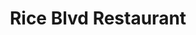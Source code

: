 ---
layout: place
title: "Rice Blvd Restaurant"
permalink: /ohio/toledo/rice-blvd-restaurant.html
stateAbbr: OH
stateName: Ohio
cityName: Toledo
seo:
  name: "Rice Blvd Restaurant"
  type: Restaurant
  links: null
description: "Rice Blvd Restaurant serves delicious sushi in Toledo, Ohio. Try fresh Japanese dishes for a great dining experience. "
place_id: ChIJ0zuinc94PIgRC52O2iOePWI
photos:
  - name: >-
      places/ChIJ0zuinc94PIgRC52O2iOePWI/photos/AeeoHcKIxiyEEDhj9YUYDaWCEoW0NA1Hnx4Ff0dW1wDRG63ND_UwNMCYXoCcCWcdSWSuWA0laWX1K0FqKb7fhN7bPiEiooywqBaT2NpQejyKcyGQmTFMBWt71aMcDOod7pNoWisl2uGq8mXhS_DYzV13aMvNJF9eUSnQm4XrOO7Tk9k7mBMCLyISk0ZQxvnzcD7ROMaGYBn6MgW6Q33_QZ8xdXISO8-8MIOBUM1NLIHmv51EgPdtBAlioohl558MK1j-4eIuYiSR5g0xlgab7Jq71L6kGUZ64ZfZVOwjxPKIyDnhFq3FprBd4cxBPriyADPruqjDyX1neOtCRFgKNOqx73Br60NBPXsqboy4A3BVTGokoHu7gB1ed6PGQlz-zyeYStHMKnN3Ps6-ufVnhk9IvElscu9p4BnEkKn-GnZLYp1NGzE
    widthPx: 4032
    heightPx: 1960
    authorAttributions:
      - displayName: Terry
        uri: https://maps.google.com/maps/contrib/101766135915960511618
        photoUri: >-
          https://lh3.googleusercontent.com/a-/ALV-UjXIRNBli_Uj4V9bao5BDKfb8JWUCR-YqqX4QLWnqLzBXkM35d5WQg=s100-p-k-no-mo
    flagContentUri: >-
      https://www.google.com/local/imagery/report/?cb_client=maps_api_places.places_api&image_key=!1e10!2sCIHM0ogKEICAgIDEt8ry1wE&hl=en-US
    googleMapsUri: >-
      https://www.google.com/maps/place//data=!3m4!1e2!3m2!1sCIHM0ogKEICAgIDEt8ry1wE!2e10!4m2!3m1!1s0x883c78cf9da23bd3:0x623d9e23da8e9d0b
  - name: >-
      places/ChIJ0zuinc94PIgRC52O2iOePWI/photos/AeeoHcKGQ0Fw7yZS9EioUXfOoFQUQF0fK_ZDcJsQZ3f2ETZF-VE2c9TxR_kBqH9pPaa85FeKIM1Um3_IJKXKH1AISsYKQs79ZPdzQPuNeVycuYix7efszJ7gu_78KPQSsk6-XWaruraHdrK0rZseYR7KEo_tVXhjjT7cZ9pLF4G2yC4T79uXxzry5EsNWUQ1V53IIVKgPyzDDKNb-6gZQQi7cZOO5U7P3m9L2yY-Y4sLuqmTXBJJSGQ8MXonAh-b9no7AdK_dGqFk4z1zOW_T67OMGNr0TXymyZs2dC5diVGxN1jsOJymK8hknTRt1mbn4epzH7LpkKBl_UQHD3aOAs1DRyER9d3o5KTAyvbwyflr3eIXRfRUcrWQrsXubjP1jS4aF_W6o4NMyaNxbWVV0DWH2KZsDwOQeJ6ImNcsjngMueHro8
    widthPx: 4032
    heightPx: 3024
    authorAttributions:
      - displayName: Matthew Exton
        uri: https://maps.google.com/maps/contrib/114440971081868376715
        photoUri: >-
          https://lh3.googleusercontent.com/a-/ALV-UjVauYy6-g640m1H8mb7pNhyrt91T-YUDRAUzMRBsGroEYNcCuwU=s100-p-k-no-mo
    flagContentUri: >-
      https://www.google.com/local/imagery/report/?cb_client=maps_api_places.places_api&image_key=!1e10!2sCIHM0ogKEICAgMDwhYvWowE&hl=en-US
    googleMapsUri: >-
      https://www.google.com/maps/place//data=!3m4!1e2!3m2!1sCIHM0ogKEICAgMDwhYvWowE!2e10!4m2!3m1!1s0x883c78cf9da23bd3:0x623d9e23da8e9d0b
  - name: >-
      places/ChIJ0zuinc94PIgRC52O2iOePWI/photos/AeeoHcJ8CMp5iXo5G3atMLzSN_kU3dAiHz13pc27iZbpAKmw5VnCsMKRY-R3Qi5fSzqKgUmpeFfrbUod4hHMM-b4iK9phnEtz8MgfrQorGka1AoGdomRFSp-pIBw3QcTTmJAI-M_25N0azQ0sFjsZ4vYvy8m3UzRcivDax7w5E9Ou_6smab3hR584jLjEVwkn8c3CStjyVP-gx2ASqN8uKpz6xm_Cf8mWmNaQOcF42wDP7HGlj_ElvFZWn0ygt4LGm9DmW4RLKn_Q46RQnfgoP7kci_WwmaMK2EQRttbNiZjZbF3KLeTbZGk57aw71KSaxP7YRPqFTc1XvyO1kXqshDyA1aiMMrcJI9ECQZoXKWohLU1hCBhmHul5Xc_00k7Z1EWqYUXyXMmee3qd7zWSHMndgkSa7cbZLLNT473vV5Qd8x1ww
    widthPx: 4032
    heightPx: 3024
    authorAttributions:
      - displayName: Nuna Marie
        uri: https://maps.google.com/maps/contrib/115049331030330397897
        photoUri: >-
          https://lh3.googleusercontent.com/a-/ALV-UjXxrEHdJfU8CdNcDDAnauDri4Ypb4sMXJuUFAhX6LmJaUc_1GQD=s100-p-k-no-mo
    flagContentUri: >-
      https://www.google.com/local/imagery/report/?cb_client=maps_api_places.places_api&image_key=!1e10!2sCIHM0ogKEICAgICT-dfJCQ&hl=en-US
    googleMapsUri: >-
      https://www.google.com/maps/place//data=!3m4!1e2!3m2!1sCIHM0ogKEICAgICT-dfJCQ!2e10!4m2!3m1!1s0x883c78cf9da23bd3:0x623d9e23da8e9d0b
  - name: >-
      places/ChIJ0zuinc94PIgRC52O2iOePWI/photos/AeeoHcLmXdUtab2jA92eMkdoMSziu6adS_94t49Fuq4V51Y0ZnsjmN-oy6fVq9tkv31_GhHqc2s0qI2qCaGuj6G0oslU3mzAAmYpImu_BsitZvevMwBCyQJjWJcScbN-2yatYDwzB3tGowKBa5jsRMBKyXFilJh5242p2zXuh1htelpYoLsLNNcoOpl3iLGP3XcRBx9mWrViBjLHglOTVtCtRiBMe7dvIB7pSgnD84bE6C9jG8Ldww030j5XEGASPo2-WdTD0NVAPjdhcRFe3b5byk4UDqig8dnxNBlfUIRD7USvqP0K6QgeUUMgHkeLkINQSK8ydfU-4ttaM7KBDt-SeAbJ4zs7UpW5Dz14Hj31ue1k8OGIdEFfpFZB4iLhp84mai4R0CAMQ5Z_Zwzr-3LANM11r3VIffoExcTCvFQih1vUFqI24DO0ZzobhitHXDAb
    widthPx: 3000
    heightPx: 4000
    authorAttributions:
      - displayName: Dong Y. Lee
        uri: https://maps.google.com/maps/contrib/109115452371885942919
        photoUri: >-
          https://lh3.googleusercontent.com/a/ACg8ocJEp4iSMOMIGVU36Joizd0xbVBYkbv7F0Cbe4w213vnXrfs-Ul6=s100-p-k-no-mo
    flagContentUri: >-
      https://www.google.com/local/imagery/report/?cb_client=maps_api_places.places_api&image_key=!1e10!2sCIABIhAGbzzgID29KWfe7aQADPci&hl=en-US
    googleMapsUri: >-
      https://www.google.com/maps/place//data=!3m4!1e2!3m2!1sCIABIhAGbzzgID29KWfe7aQADPci!2e10!4m2!3m1!1s0x883c78cf9da23bd3:0x623d9e23da8e9d0b
  - name: >-
      places/ChIJ0zuinc94PIgRC52O2iOePWI/photos/AeeoHcKOnAAbAmptQz_BmDwgAbssRjpTyvrUGGP4Qvzw2H_4NqG6nRpcEiHs8NGyhHSy2_DXKrYIFDWMcEnEW8k72mePYPhq2WuXZICcBltcVCWNcn_JaLsdgsP8LXVRUu3vwU9t3DBwNzEJTlFeEaJ20xCGf5TnxulmIBjvnPWdA8yZn3Bk4pYPq0rKmc3vExs5Ht6tG-BOTqJtfiD2YwXcRDN4ZhnZ4I8UpEzTuQsSob3BNaH_HuhLHrp-SYM8yzPxrXPRVOyeHLfM5gTkF_nS38kUOUQn40UlGOcGbvkRI37F4qo6j8EcMCiVFWff6984iqbS1ztwMLjRoJebOS2hZfwmIzM12BAaSEo7Hccm9kULP4K-ENeGygXsv4IY5I8szEO4nHzwK1n4ACIQKIPrrWBEGs2tMVrQzqib0DveSCCnFF0
    widthPx: 1920
    heightPx: 1080
    authorAttributions:
      - displayName: Tiffany Stamper
        uri: https://maps.google.com/maps/contrib/113874943965533285541
        photoUri: >-
          https://lh3.googleusercontent.com/a/ACg8ocI3gek3923WN_YvKMKL30oUw3D5wFLH1FbCz80LHH9RW7pLUw=s100-p-k-no-mo
    flagContentUri: >-
      https://www.google.com/local/imagery/report/?cb_client=maps_api_places.places_api&image_key=!1e10!2sCIHM0ogKEICAgIDnhdvDkwE&hl=en-US
    googleMapsUri: >-
      https://www.google.com/maps/place//data=!3m4!1e2!3m2!1sCIHM0ogKEICAgIDnhdvDkwE!2e10!4m2!3m1!1s0x883c78cf9da23bd3:0x623d9e23da8e9d0b
  - name: >-
      places/ChIJ0zuinc94PIgRC52O2iOePWI/photos/AeeoHcK8PkQBq0BGeqMenzHWGYZGSz1KqP8zV0Z3zVih11tWySZ6F9WXnfr-ZMvjzyQcqarpzKt0X1nHn37R6PMO6-3wQC-tUerXgijGXTARpfm6cAPVhnSlheTQ2SOZlEpPRJ0mFnqB5KOFoqfcPNTnujbT-OX9XmZlI-elTKr8qhGFT4zpky9sVhToJbdxIwCbDgpb5o_711wkL1vgD_eqILFbqTADOKwQKTl6VOYAC2bTQsyieATSz78kAWqlvbRRsAjPmJub7vVyb61Kn-E3EwIjT8BPf9aB8mmOR-E3pl1uMDn6JCVOtPMIUcK3cCi8yMwX0UPrSypmHmGooV3afc2S7DECVlTHyrHLtMQHL15LxfusBRl2ee0VYkAxXY3_vB-hLLMVvmAjs9I5N_YNC606WBMnbFPVX5qs4IzmZeOz_Q
    widthPx: 3024
    heightPx: 3024
    authorAttributions:
      - displayName: Aldous Lau
        uri: https://maps.google.com/maps/contrib/105031494277341123837
        photoUri: >-
          https://lh3.googleusercontent.com/a-/ALV-UjVyb9RLeFM9jT5aCgVqc5dDzXH9GM8Hv30lSkhV2oh7K0Fa5Lqs=s100-p-k-no-mo
    flagContentUri: >-
      https://www.google.com/local/imagery/report/?cb_client=maps_api_places.places_api&image_key=!1e10!2sCIHM0ogKEICAgMDwoqihSg&hl=en-US
    googleMapsUri: >-
      https://www.google.com/maps/place//data=!3m4!1e2!3m2!1sCIHM0ogKEICAgMDwoqihSg!2e10!4m2!3m1!1s0x883c78cf9da23bd3:0x623d9e23da8e9d0b
  - name: >-
      places/ChIJ0zuinc94PIgRC52O2iOePWI/photos/AeeoHcIwjdNT3hPIXNbadvxPDcGzhJpDB2LwuFiN-izzceqZdlaxvn05Jha3c-Dz-J30fM-k5gXcCzyOdKfrX5OkN3GEcHynM2elU8vS5dlkWAp1XXNXUucX2-Ld6MPLZonkPkY8ioSOk1OA52qpRfE-82jFwhDSGa2upcETJoRrOluU3njiSfG7rCIJP6Aolu8VvGWE1nVEMP-_GU8ByAVe-4L26vBTrLFWkryecFIG1yQUKkGCtmhWINo5NLwnPPoAKaXbxx_k_dGg0PnTzvvorPaGkjoNg_a8Mp5I72vPCDaLAdB7aJUY-aEvwxEu4Zuse5gSe0PF0ry00LN5WQ3jqC_P4r0UrSP9QRMRGquBajEOCtI5VUm3SVjglxX83GwQnACTs-qSRRdzfbR1x4u9k0tvNcdlcTYiZd91fUvjfvhdEw
    widthPx: 4032
    heightPx: 3024
    authorAttributions:
      - displayName: armand velez
        uri: https://maps.google.com/maps/contrib/103669463139740680860
        photoUri: >-
          https://lh3.googleusercontent.com/a-/ALV-UjWr9OU3WHE0q_jx4ieJ9ilW7ferWODjz-ZCa1Dm06tfijr4Kbj8=s100-p-k-no-mo
    flagContentUri: >-
      https://www.google.com/local/imagery/report/?cb_client=maps_api_places.places_api&image_key=!1e10!2sCIHM0ogKEICAgID57LuqGQ&hl=en-US
    googleMapsUri: >-
      https://www.google.com/maps/place//data=!3m4!1e2!3m2!1sCIHM0ogKEICAgID57LuqGQ!2e10!4m2!3m1!1s0x883c78cf9da23bd3:0x623d9e23da8e9d0b
  - name: >-
      places/ChIJ0zuinc94PIgRC52O2iOePWI/photos/AeeoHcJdkgOLKF0FIrnRWaFQpWpt-gDFXr_FObCTOU5hac8sGiV6XCcw1Xlw5q_RvwTxoOJQFkBIdczBhVa6ui3srMvbPYPeInFTn5IvpMEY9obXdCHWMAzBZBGtnBYA_q-jDwqy90wX6txmrdNghsZVSOQpT37x__g65nCNWytmDId36qYeHStJYscdBeVqTQKIlbaTB-RVE2wf-isIw6O8kCJChf5UdC49sea7UNt8bNS1E43ZYFzVySfCAkyFXVhHkqb4ddm7r_xOGTlN9pwreNDGW1JwaPrWY0GXZNLSeuth02712_A6aBjQmSm-RSdtJxuTNMfNaAzE0iqZo4ssbf4-LZWKzMCYPLedMUdXL_itlh4GI5HR3k4tZLL2GjAQpNP18JJB9GGPZ73Mi63rF3QnOoa7yb2yiDYEKy0S-UeSOuz6
    widthPx: 2641
    heightPx: 2220
    authorAttributions:
      - displayName: Amaia
        uri: https://maps.google.com/maps/contrib/110647524196296322545
        photoUri: >-
          https://lh3.googleusercontent.com/a/ACg8ocIAqOm9AZCgLd4ejZaznmTenwctsmtGOhrJKwvu-3FYbaPSHw=s100-p-k-no-mo
    flagContentUri: >-
      https://www.google.com/local/imagery/report/?cb_client=maps_api_places.places_api&image_key=!1e10!2sCIHM0ogKEICAgIDr6K36oAE&hl=en-US
    googleMapsUri: >-
      https://www.google.com/maps/place//data=!3m4!1e2!3m2!1sCIHM0ogKEICAgIDr6K36oAE!2e10!4m2!3m1!1s0x883c78cf9da23bd3:0x623d9e23da8e9d0b
  - name: >-
      places/ChIJ0zuinc94PIgRC52O2iOePWI/photos/AeeoHcJPUZwjeFKViBZo3Y-xhgP0IeW5_BJM5erYDmjI805U9d2iqrwrgooOIRvz9zsHiuDV5b4LEdwyty6hyMOSoRLI8FEi4vKgMNRQ0GraZl5aP5aoeZieljrc-l8cxfEnMHrZHol_PTTEhUMRRZ8agqxnozY9GhN_89bDqHoINI2V-MjpBcl52b-ArVMq82-Q4FU8WAUM5FLiMIuKLYF93DrxKy8Dmdub5LEr3-zTIZ3bi0yTVcDZRGhB2EoPNuu0OMwqE2G2-TYuBKGb8Zc9QTE-CnErV6BY6oj9MhtxCJkjk7a30y1oo1syTY7Zy9wMTVAYeHTYocLNRXid56TDIonnQEyTzzu1YCxvttMTuNEXn4RE5lTCjz9tfGMUK0mlN0LoZPaT368s3ynlCg-5K7F_kxDBsIXS5dD-nZnq32KeT2s
    widthPx: 4032
    heightPx: 3024
    authorAttributions:
      - displayName: armand velez
        uri: https://maps.google.com/maps/contrib/103669463139740680860
        photoUri: >-
          https://lh3.googleusercontent.com/a-/ALV-UjWr9OU3WHE0q_jx4ieJ9ilW7ferWODjz-ZCa1Dm06tfijr4Kbj8=s100-p-k-no-mo
    flagContentUri: >-
      https://www.google.com/local/imagery/report/?cb_client=maps_api_places.places_api&image_key=!1e10!2sCIHM0ogKEICAgIDB6J-JvQE&hl=en-US
    googleMapsUri: >-
      https://www.google.com/maps/place//data=!3m4!1e2!3m2!1sCIHM0ogKEICAgIDB6J-JvQE!2e10!4m2!3m1!1s0x883c78cf9da23bd3:0x623d9e23da8e9d0b
  - name: >-
      places/ChIJ0zuinc94PIgRC52O2iOePWI/photos/AeeoHcJBbvt4DIhWwIskMUEoog8t8t-9mG_lO8bOSK_5j4uaNWS5rLclfqjb0vJtSBpKnlLmWvjEbgiuWlAfXmEUY_yQ0x_3UMY4LdcdOCcDbzzg2_iHPpfnegUjoGWUO4M-VHN2MGbdpchOXBMec_EqxTuht5s-StfePdHtnNMH95bRH5sg_bt2WhVBaba9D8BUbeV28crWlO53HmCV-uIR-PcsB-LIlR3rPdzHULosoyX6ZsWteik1J5ODvaU34Dn1YpSjlA5v58Uq07MoONSbTK0fczy-xnyZzjbWd1u_2a5IyanafngQM8CsIS-GhRVZ3cpiU1A457jx5CAKCcdfuQwrvhw1SBtEB3WvnLfxVjKH0-P_0fE4CC6Jq-TaZ7Pyfra5Vv8ftWD7nCYMx3yQY5yevNsQjzo3xYNnv4q53rt0inRU
    widthPx: 1440
    heightPx: 1440
    authorAttributions:
      - displayName: Amaia
        uri: https://maps.google.com/maps/contrib/110647524196296322545
        photoUri: >-
          https://lh3.googleusercontent.com/a/ACg8ocIAqOm9AZCgLd4ejZaznmTenwctsmtGOhrJKwvu-3FYbaPSHw=s100-p-k-no-mo
    flagContentUri: >-
      https://www.google.com/local/imagery/report/?cb_client=maps_api_places.places_api&image_key=!1e10!2sCIHM0ogKEICAgIDr6K36wAE&hl=en-US
    googleMapsUri: >-
      https://www.google.com/maps/place//data=!3m4!1e2!3m2!1sCIHM0ogKEICAgIDr6K36wAE!2e10!4m2!3m1!1s0x883c78cf9da23bd3:0x623d9e23da8e9d0b
address: 1440 Secor Rd, Toledo, OH 43607, USA
street: 1440 Secor Rd
city: Toledo
state: OH
zip: '43607'
country: USA
neighborhood: Ottawa
latitude: '41.653979'
longitude: '-83.621569'
accessibility_options:
  wheelchairAccessibleParking: true
  wheelchairAccessibleEntrance: true
  wheelchairAccessibleSeating: true
business_status: OPERATIONAL
name: Rice Blvd Restaurant
google_maps_links:
  directionsUri: >-
    https://www.google.com/maps/dir//''/data=!4m7!4m6!1m1!4e2!1m2!1m1!1s0x883c78cf9da23bd3:0x623d9e23da8e9d0b!3e0
  placeUri: https://maps.google.com/?cid=7078988066124111115
  writeAReviewUri: >-
    https://www.google.com/maps/place//data=!4m3!3m2!1s0x883c78cf9da23bd3:0x623d9e23da8e9d0b!12e1
  reviewsUri: >-
    https://www.google.com/maps/place//data=!4m4!3m3!1s0x883c78cf9da23bd3:0x623d9e23da8e9d0b!9m1!1b1
  photosUri: >-
    https://www.google.com/maps/place//data=!4m3!3m2!1s0x883c78cf9da23bd3:0x623d9e23da8e9d0b!10e5
primary_type: Japanese Restaurant
opening_hours: null
secondary_opening_hours: null
phone: null
price_level: null
price_range: null
rating: null
rating_count: 0
website: null
reviews: null
parking_options: null
payment_options: null
allow_dogs: null
curbside_pickup: null
delivery: null
dine_in: null
good_for_children: null
good_for_groups: null
good_for_sports: null
live_music: null
menu_for_children: null
outdoor_seating: null
reservable: null
restroom: null
serves_beer: null
serves_breakfast: null
serves_brunch: null
serves_cocktails: null
serves_coffee: null
serves_dinner: null
serves_dessert: null
serves_lunch: null
serves_vegetarian_food: null
serves_wine: null
takeout: null
update_category: pro
summary: null

---